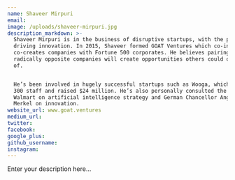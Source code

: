 ```yaml
---
name: Shaveer Mirpuri
email:
image: /uploads/shaveer-mirpuri.jpg
description_markdown: >-
  Shaveer Mirpuri is in the business of disruptive startups, with the purpose of
  driving innovation. In 2015, Shaveer formed GOAT Ventures which co-invests and
  co-creates companies with Fortune 500 corporates. He believes pairing
  radically opposite companies will create opportunities others could only dream
  of.


  He’s been involved in hugely successful startups such as Wooga, which grew to
  300 staff and raised $24 million. He’s also personally consulted the CEO of
  Walmart on artificial intelligence strategy and German Chancellor Angela
  Merkel on innovation.
website_url: www.goat.ventures
medium_url:
twitter:
facebook:
google_plus:
github_username:
instagram:
---
```


Enter your description here...
